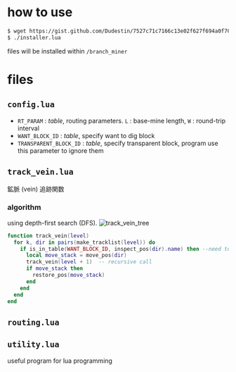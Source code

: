 # how to use
```sh
$ wget https://gist.github.com/Dudestin/7527c71c7166c13e02f627f694a0f700/raw/installer.lua 
$ ./installer.lua
```
files will be installed within `/branch_miner`

# files
## `config.lua`
- `RT_PARAM` : *table*, routing parameters. `L` : base-mine length, `W` : round-trip interval
- `WANT_BLOCK_ID`  : *table*, specify want to dig block
- `TRANSPARENT_BLOCK_ID` : *table*, specify transparent block, program use this parameter to ignore them 
## `track_vein.lua`
鉱脈 (vein) 追跡関数
### algorithm
using depth-first search (DFS). 
![track_vein_tree](https://user-images.githubusercontent.com/11572379/147317099-0ef03911-7942-422e-bda1-d409fc9311c1.png)
```lua
function track_vein(level)
  for k, dir in pairs(make_tracklist(level)) do
    if is_in_table(WANT_BLOCK_ID, inspect_pos(dir).name) then --need to dig them ?
      local move_stack = move_pos(dir)
      track_vein(level + 1)  -- recursive call
      if move_stack then
        restore_pos(move_stack)
      end
    end
  end
end
```

## `routing.lua`

## `utility.lua`
useful program for lua programming


